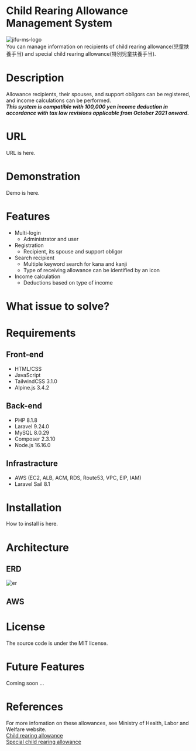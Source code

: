# Child Rearing Allowance Management System
![jifu-ms-logo](https://user-images.githubusercontent.com/101188604/184539984-0cfaaa1b-2b2b-486c-a736-f72c357ac96c.png)  
You can manage information on recipients of child rearing allowance(児童扶養手当) and special child rearing allowance(特別児童扶養手当).  

# Description
Allowance recipients, their spouses, and support obligors can be registered, and income calculations can be performed.  
***This system is compatible with 100,000 yen income deduction in accordance with tax law revisions applicable from October 2021 onward.***  

# URL
URL is here.

# Demonstration
Demo is here.

# Features
- Multi-login
    - Administrator and user
- Registration
    - Recipient, its spouse and support obligor
- Search recipient
    - Multiple keyword search for kana and kanji
    - Type of receiving allowance can be identified by an icon
- Income calculation
    - Deductions based on type of income

# What issue to solve?

# Requirements
## Front-end
- HTML/CSS
- JavaScript
- TailwindCSS 3.1.0
- Alpine.js 3.4.2

## Back-end
- PHP 8.1.8
- Laravel 9.24.0
- MySQL 8.0.29
- Composer 2.3.10
- Node.js 16.16.0

## Infrastracture
- AWS (EC2, ALB, ACM, RDS, Route53, VPC, EIP, IAM)
- Laravel Sail 8.1

# Installation
How to install is here.

# Architecture
## ERD
![er](https://user-images.githubusercontent.com/101188604/184528045-b97b0ea5-8d81-465d-991d-13a44ad664d4.png)
## AWS

# License
The source code is under the MIT license.

# Future Features
Coming soon ...

# References
For more infomation on these allowances, see Ministry of Health, Labor and Welfare website.  
[Child rearing allowance](https://www.mhlw.go.jp/bunya/kodomo/osirase/100526-1.html)  
[Special child rearing allowance](https://www.mhlw.go.jp/bunya/shougaihoken/jidou/huyou.html) 